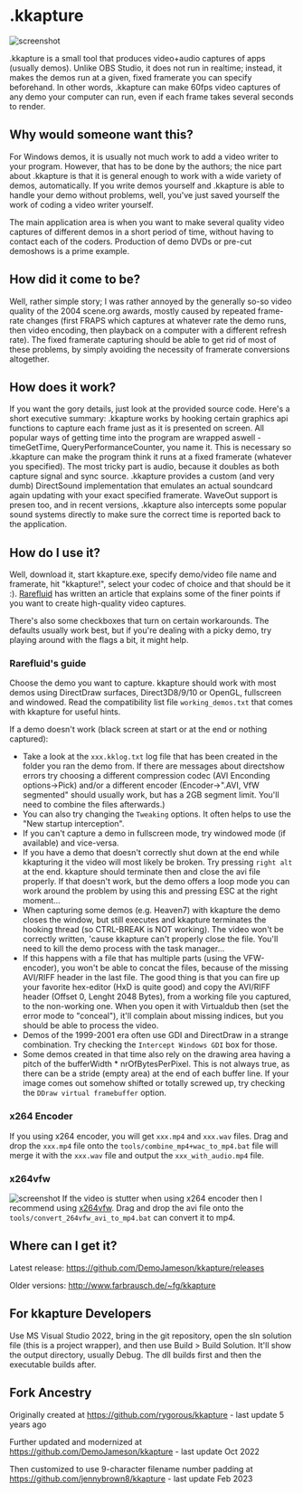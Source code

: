 # .kkapture
![screenshot](screenshot/screenshot.png)

.kkapture is a small tool that produces video+audio captures of apps (usually demos). Unlike OBS Studio, it does not run in realtime; instead, it makes the demos run at a given, fixed framerate you can specify beforehand. In other words, .kkapture can make 60fps video captures of any demo your computer can run, even if each frame takes several seconds to render.

## Why would someone want this?
For Windows demos, it is usually not much work to add a video writer to your program. However, that has to be done by the authors; the nice part about .kkapture is that it is general enough to work with a wide variety of demos, automatically. If you write demos yourself and .kkapture is able to handle your demo without problems, well, you've just saved yourself the work of coding a video writer yourself.

The main application area is when you want to make several quality video captures of different demos in a short period of time, without having to contact each of the coders. Production of demo DVDs or pre-cut demoshows is a prime example.

## How did it come to be?
Well, rather simple story; I was rather annoyed by the generally so-so video quality of the 2004 scene.org awards, mostly caused by repeated frame-rate changes (first FRAPS which captures at whatever rate the demo runs, then video encoding, then playback on a computer with a different refresh rate). The fixed framerate capturing should be able to get rid of most of these problems, by simply avoiding the necessity of framerate conversions altogether.

## How does it work?
If you want the gory details, just look at the provided source code. Here's a short executive summary: .kkapture works by hooking certain graphics api functions to capture each frame just as it is presented on screen. All popular ways of getting time into the program are wrapped aswell - timeGetTime, QueryPerformanceCounter, you name it. This is necessary so .kkapture can make the program think it runs at a fixed framerate (whatever you specified). The most tricky part is audio, because it doubles as both capture signal and sync source. .kkapture provides a custom (and very dumb) DirectSound implementation that emulates an actual soundcard again updating with your exact specified framerate. WaveOut support is presen too, and in recent versions, .kkapture also intercepts some popular sound systems directly to make sure the correct time is reported back to the application.

## How do I use it?
Well, download it, start kkapture.exe, specify demo/video file name and framerate, hit "kkapture!", select your codec of choice and that should be it :). [Rarefluid](http://wurstcaptures.untergrund.net/capture_kkapture.html) has written an article that explains some of the finer points if you want to create high-quality video captures.

There's also some checkboxes that turn on certain workarounds. The defaults usually work best, but if you're dealing with a picky demo, try playing around with the flags a bit, it might help.

### Rarefluid's guide

Choose the demo you want to capture. kkapture should work with most demos using DirectDraw surfaces, Direct3D8/9/10 or OpenGL, fullscreen and windowed. Read the compatibility list file `working_demos.txt` that comes with kkapture for useful hints.

If a demo doesn't work (black screen at start or at the end or nothing captured):

* Take a look at the `xxx.kklog.txt` log file that has been created in the folder you ran the demo from. If there are messages about directshow errors try choosing a different compression codec (AVI Enconding options->Pick) and/or a different encoder (Encoder->".AVI, VfW segmented" should usually work, but has a 2GB segment limit. You'll need to combine the files afterwards.)
* You can also try changing the `Tweaking` options. It often helps to use the "New startup interception".
* If you can't capture a demo in fullscreen mode, try windowed mode (if available) and vice-versa.
* If you have a demo that doesn't correctly shut down at the end while kkapturing it the video will most likely be broken. Try pressing `right alt` at the end. kkapture should terminate then and close the avi file properly. If that doesn't work, but the demo offers a loop mode you can work around the problem by using this and pressing ESC at the right moment...
* When capturing some demos (e.g. Heaven7) with kkapture the demo closes the window, but still executes and kkapture terminates the hooking thread (so CTRL-BREAK is NOT working). The video won't be correctly written, 'cause kkapture can't properly close the file. You'll need to kill the demo process with the task manager...
* If this happens with a file that has multiple parts (using the VFW-encoder), you won't be able to concat the files, because of the missing AVI/RIFF header in the last file. The good thing is that you can fire up your favorite hex-editor (HxD is quite good) and copy the AVI/RIFF header (Offset 0, Lenght 2048 Bytes), from a working file you captured, to the non-working one. When you open it with Virtualdub then (set the error mode to "conceal"), it'll complain about missing indices, but you should be able to process the video.
* Demos of the 1999-2001 era often use GDI and DirectDraw in a strange combination. Try checking the `Intercept Windows GDI` box for those.
* Some demos created in that time also rely on the drawing area having a pitch of the bufferWidth * nrOfBytesPerPixel. This is not always true, as there can be a stride (empty area) at the end of each buffer line. If your image comes out somehow shifted or totally screwed up, try checking the `DDraw virtual framebuffer` option.

### x264 Encoder
If you using x264 encoder, you will get `xxx.mp4` and `xxx.wav` files.
Drag and drop the `xxx.mp4` file onto the `tools/combine_mp4+wac_to_mp4.bat` file will merge it with the `xxx.wav` file and output the `xxx_with_audio.mp4` file.

### x264vfw
![screenshot](screenshot/vfw264_config.png)
If the video is stutter when using x264 encoder then I recommend using [x264vfw](https://www.videohelp.com/software/x264-VFW).
Drag and drop the avi file onto the `tools/convert_264vfw_avi_to_mp4.bat` can convert it to mp4.

## Where can I get it?
Latest release: https://github.com/DemoJameson/kkapture/releases

Older versions: http://www.farbrausch.de/~fg/kkapture

## For kkapture Developers

Use MS Visual Studio 2022, bring in the git repository, open the sln solution file (this is a project wrapper),
and then use Build > Build Solution.  It'll show the output directory, usually Debug.  The dll builds first 
and then the executable builds after.

## Fork Ancestry

Originally created at https://github.com/rygorous/kkapture - last update 5 years ago

Further updated and modernized at https://github.com/DemoJameson/kkapture - last update Oct 2022

Then customized to use 9-character filename number padding at https://github.com/jennybrown8/kkapture - last update Feb 2023

